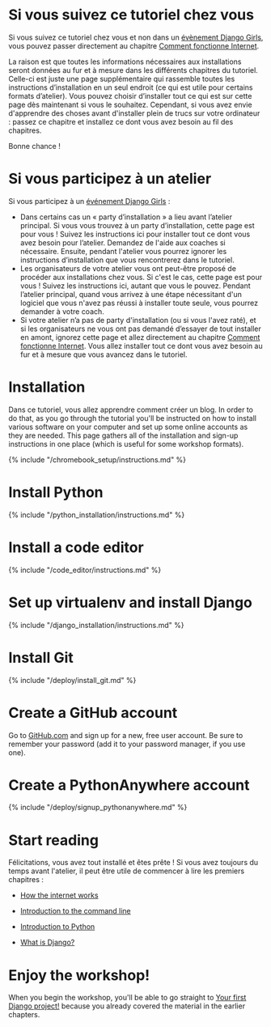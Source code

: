 # Si vous suivez ce tutoriel chez vous

Si vous suivez ce tutoriel chez vous et non dans un [évènement Django Girls](https://djangogirls.org/events/), vous pouvez passer directement au chapitre [Comment fonctionne Internet](../how_the_internet_works/README.md).

La raison est que toutes les informations nécessaires aux installations seront données au fur et à mesure dans les différents chapitres du tutoriel. Celle-ci est juste une page supplémentaire qui rassemble toutes les instructions d’installation en un seul endroit (ce qui est utile pour certains formats d’atelier). Vous pouvez choisir d’installer tout ce qui est sur cette page dès maintenant si vous le souhaitez. Cependant, si vous avez envie d'apprendre des choses avant d'installer plein de trucs sur votre ordinateur : passez ce chapitre et installez ce dont vous avez besoin au fil des chapitres.

Bonne chance !

# Si vous participez à un atelier

Si vous participez à un [événement Django Girls](https://djangogirls.org/events/) :

* Dans certains cas un « party d’installation » a lieu avant l’atelier principal. Si vous vous trouvez à un party d’installation, cette page est pour vous ! Suivez les instructions ici pour installer tout ce dont vous avez besoin pour l’atelier. Demandez de l'aide aux coaches si nécessaire. Ensuite, pendant l'atelier vous pourrez ignorer les instructions d’installation que vous rencontrerez dans le tutoriel.
* Les organisateurs de votre atelier vous ont peut-être proposé de procéder aux installations chez vous. Si c'est le cas, cette page est pour vous ! Suivez les instructions ici, autant que vous le pouvez. Pendant l’atelier principal, quand vous arrivez à une étape nécessitant d'un logiciel que vous n'avez pas réussi à installer toute seule, vous pourrez demander à votre coach.
* Si votre atelier n’a pas de party d'installation (ou si vous l'avez raté), et si les organisateurs ne vous ont pas demandé d’essayer de tout installer en amont, ignorez cette page et allez directement au chapitre [Comment fonctionne Internet](../how_the_internet_works/README.md). Vous allez installer tout ce dont vous avez besoin au fur et à mesure que vous avancez dans le tutoriel.

# Installation

Dans ce tutoriel, vous allez apprendre comment créer un blog. In order to do that, as you go through the tutorial you'll be instructed on how to install various software on your computer and set up some online accounts as they are needed. This page gathers all of the installation and sign-up instructions in one place (which is useful for some workshop formats).

<!--sec data-title="Chromebook setup (if you're using one)"
data-id="chromebook_setup" data-collapse=true ces--> {% include "/chromebook_setup/instructions.md" %} 

<!--endsec-->

# Install Python

{% include "/python_installation/instructions.md" %}

# Install a code editor

{% include "/code_editor/instructions.md" %}

# Set up virtualenv and install Django

{% include "/django_installation/instructions.md" %}

# Install Git

{% include "/deploy/install_git.md" %}

# Create a GitHub account

Go to [GitHub.com](https://www.github.com) and sign up for a new, free user account. Be sure to remember your password (add it to your password manager, if you use one).

# Create a PythonAnywhere account

{% include "/deploy/signup_pythonanywhere.md" %}

# Start reading

Félicitations, vous avez tout installé et êtes prête ! Si vous avez toujours du temps avant l'atelier, il peut être utile de commencer à lire les premiers chapitres :

* [How the internet works](../how_the_internet_works/README.md)

* [Introduction to the command line](../intro_to_command_line/README.md)

* [Introduction to Python](../python_introduction/README.md)

* [What is Django?](../django/README.md)

# Enjoy the workshop!

When you begin the workshop, you'll be able to go straight to [Your first Django project!](../django_start_project/README.md) because you already covered the material in the earlier chapters.